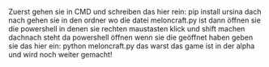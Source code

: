 Zuerst gehen sie in CMD und schreiben das hier rein: pip install ursina
dach nach gehen sie in den ordner wo die datei meloncraft.py ist
dann öffnen sie die powershell in denen sie rechten maustasten klick und shift machen
dachnach steht da powershell öffnen wenn sie die geöffnet haben geben sie das hier ein: python meloncraft.py
das warst das game ist in der alpha und wird noch weiter gemacht!
